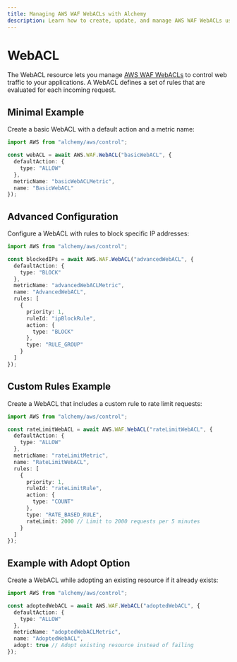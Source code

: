```yaml
---
title: Managing AWS WAF WebACLs with Alchemy
description: Learn how to create, update, and manage AWS WAF WebACLs using Alchemy Cloud Control.
---
```


# WebACL

The WebACL resource lets you manage [AWS WAF WebACLs](https://docs.aws.amazon.com/waf/latest/userguide/) to control web traffic to your applications. A WebACL defines a set of rules that are evaluated for each incoming request.

## Minimal Example

Create a basic WebACL with a default action and a metric name:

```ts
import AWS from "alchemy/aws/control";

const webACL = await AWS.WAF.WebACL("basicWebACL", {
  defaultAction: {
    type: "ALLOW"
  },
  metricName: "basicWebACLMetric",
  name: "BasicWebACL"
});
```

## Advanced Configuration

Configure a WebACL with rules to block specific IP addresses:

```ts
import AWS from "alchemy/aws/control";

const blockedIPs = await AWS.WAF.WebACL("advancedWebACL", {
  defaultAction: {
    type: "BLOCK"
  },
  metricName: "advancedWebACLMetric",
  name: "AdvancedWebACL",
  rules: [
    {
      priority: 1,
      ruleId: "ipBlockRule",
      action: {
        type: "BLOCK"
      },
      type: "RULE_GROUP"
    }
  ]
});
```

## Custom Rules Example

Create a WebACL that includes a custom rule to rate limit requests:

```ts
import AWS from "alchemy/aws/control";

const rateLimitWebACL = await AWS.WAF.WebACL("rateLimitWebACL", {
  defaultAction: {
    type: "ALLOW"
  },
  metricName: "rateLimitMetric",
  name: "RateLimitWebACL",
  rules: [
    {
      priority: 1,
      ruleId: "rateLimitRule",
      action: {
        type: "COUNT"
      },
      type: "RATE_BASED_RULE",
      rateLimit: 2000 // Limit to 2000 requests per 5 minutes
    }
  ]
});
```

## Example with Adopt Option

Create a WebACL while adopting an existing resource if it already exists:

```ts
import AWS from "alchemy/aws/control";

const adoptedWebACL = await AWS.WAF.WebACL("adoptedWebACL", {
  defaultAction: {
    type: "ALLOW"
  },
  metricName: "adoptedWebACLMetric",
  name: "AdoptedWebACL",
  adopt: true // Adopt existing resource instead of failing
});
```